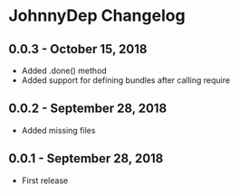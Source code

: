# JohnnyDep Changelog

## 0.0.3 - October 15, 2018

* Added .done() method
* Added support for defining bundles after calling require

## 0.0.2 - September 28, 2018

* Added missing files

## 0.0.1 - September 28, 2018

* First release
